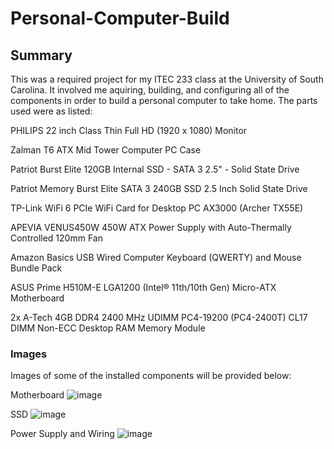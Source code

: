 # Personal-Computer-Build

## Summary

This was a required project for my ITEC 233 class at the University of South Carolina. It involved me aquiring, building, and configuring all of the components in order to build a personal computer to take home. The parts used were as listed:

PHILIPS 22 inch Class Thin Full HD (1920 x 1080) Monitor

Zalman T6 ATX Mid Tower Computer PC Case

Patriot Burst Elite 120GB Internal SSD - SATA 3 2.5" - Solid State Drive

Patriot Memory Burst Elite SATA 3 240GB SSD 2.5 Inch Solid State Drive

TP-Link WiFi 6 PCIe WiFi Card for Desktop PC AX3000 (Archer TX55E)

APEVIA VENUS450W 450W ATX Power Supply with Auto-Thermally Controlled 120mm Fan

Amazon Basics USB Wired Computer Keyboard (QWERTY) and Mouse Bundle Pack

ASUS Prime H510M-E LGA1200 (Intel® 11th/10th Gen) Micro-ATX Motherboard

2x A-Tech 4GB DDR4 2400 MHz UDIMM PC4-19200 (PC4-2400T) CL17 DIMM Non-ECC Desktop RAM Memory Module

### Images

Images of some of the installed components will be provided below:

Motherboard
![image](https://github.com/user-attachments/assets/99c48e8d-259b-4248-9b32-e1f7ac1566a3)

SSD
![image](https://github.com/user-attachments/assets/73d05986-d987-4c4f-905c-dd2196decc35)

Power Supply and Wiring
![image](https://github.com/user-attachments/assets/8da93a28-4e05-48c7-8d08-3cb65e9525b3)

